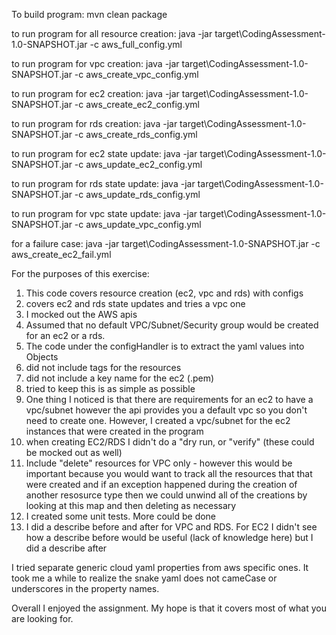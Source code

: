 To build program:
mvn clean package

to run program for all resource creation:
java -jar target\CodingAssessment-1.0-SNAPSHOT.jar -c aws_full_config.yml

to run program for vpc creation:
java -jar target\CodingAssessment-1.0-SNAPSHOT.jar -c aws_create_vpc_config.yml

to run program for ec2 creation:
java -jar target\CodingAssessment-1.0-SNAPSHOT.jar -c aws_create_ec2_config.yml

to run program for rds creation:
java -jar target\CodingAssessment-1.0-SNAPSHOT.jar -c aws_create_rds_config.yml

to run program for ec2 state update:
java -jar target\CodingAssessment-1.0-SNAPSHOT.jar -c aws_update_ec2_config.yml

to run program for rds state update:
java -jar target\CodingAssessment-1.0-SNAPSHOT.jar -c aws_update_rds_config.yml

to run program for vpc state update:
java -jar target\CodingAssessment-1.0-SNAPSHOT.jar -c aws_update_vpc_config.yml

for a failure case:
java -jar target\CodingAssessment-1.0-SNAPSHOT.jar -c aws_create_ec2_fail.yml

For the purposes of this exercise:
1) This code covers resource creation (ec2, vpc and rds)  with configs
2) covers ec2 and rds state updates and tries a vpc one
3) I mocked out the AWS apis
4) Assumed that no default VPC/Subnet/Security group would be created for an ec2 or a rds.
5) The code under the configHandler is to extract the yaml values into Objects 
6) did not include tags for the resources
7) did not include a key name for the ec2 (.pem)
8) tried to keep this is as simple as possible
9) One thing I noticed is that there are requirements for an ec2 to have a vpc/subnet however the api provides you a default vpc so you don't need to create one.  However, I created 
a vpc/subnet for the ec2 instances that were created in the program
10) when creating EC2/RDS I didn't do a "dry run, or "verify" (these could be mocked out as well)
11) Include "delete" resources for VPC only - however this would be important because you would want to track all the resources that
that were created and if an exception happened during the creation of another resosurce type then we could unwind all of the creations by looking at this map and then deleting as necessary
12) I created some unit tests. More could be done
13) I did a describe before and after for VPC and RDS. For EC2 I didn't see how a describe before would be useful (lack of knowledge here) but I did a describe after
 
I tried separate generic cloud yaml properties from aws specific ones.  It took me a while to realize the snake yaml does not cameCase or underscores in the property names.  

Overall I enjoyed the assignment. My hope is that it covers most of what you are looking for.